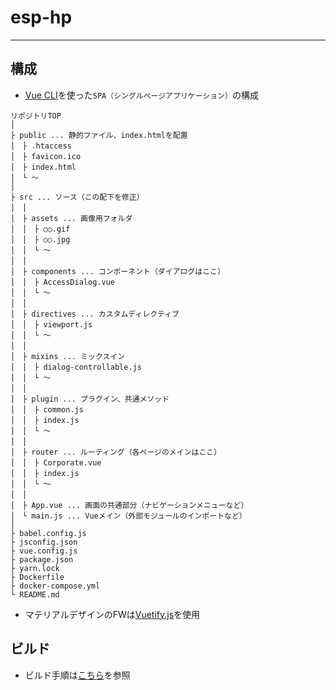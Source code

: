 # esp-hp
***

## 構成

- [Vue CLI](https://cli.vuejs.org/)を使った`SPA（シングルページアプリケーション）`の構成
```
リポジトリTOP
│
├ public ... 静的ファイル、index.htmlを配置
│　├ .htaccess
│　├ favicon.ico
│　├ index.html
│　└ ～
│
├ src ... ソース（この配下を修正）
│　│
│　├ assets ... 画像用フォルダ
│　│　├ ○○.gif
│　│　├ ○○.jpg
│　│　└ ～
│　│
│　├ components ... コンポーネント（ダイアログはここ）
│　│　├ AccessDialog.vue
│　│　└ ～
│　│
│　├ directives ... カスタムディレクティブ
│　│　├ viewport.js
│　│　└ ～
│　│
│　├ mixins ... ミックスイン
│　│　├ dialog-controllable.js
│　│　└ ～
│　│
│　├ plugin ... プラグイン、共通メソッド
│　│　├ common.js
│　│　├ index.js
│　│　└ ～
│　│
│　├ router ... ルーティング（各ページのメインはここ）
│　│　├ Corporate.vue
│　│　├ index.js
│　│　└ ～
│　│
│　├ App.vue ... 画面の共通部分（ナビゲーションメニューなど）
│　└ main.js ... Vueメイン（外部モジュールのインポートなど）
│
├ babel.config.js
├ jsconfig.json
├ vue.config.js
├ package.json
├ yarn.lock
├ Dockerfile
├ docker-compose.yml
└ README.md
```
- マテリアルデザインのFWは[Vuetify.js](https://vuetifyjs.com)を使用

## ビルド
- ビルド手順は[こちら](https://github.com/esp-nishikawa/esp-hp/wiki/build)を参照

